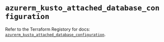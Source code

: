 # `azurerm_kusto_attached_database_configuration`

Refer to the Terraform Registory for docs: [`azurerm_kusto_attached_database_configuration`](https://www.terraform.io/docs/providers/azurerm/r/kusto_attached_database_configuration).

